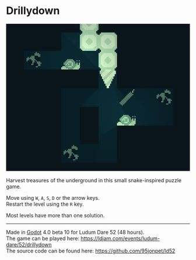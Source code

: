 # Drillydown

![Screenshot](screenshots/screenshot3_640x512.png)

Harvest treasures of the underground in this small snake-inspired puzzle game.

Move using `W`, `A`, `S`, `D` or the arrow keys.  
Restart the level using the `R` key.

Most levels have more than one solution.

---

Made in [Godot](https://godotengine.org) 4.0 beta 10 for Ludum Dare 52 (48 hours).  
The game can be played here: https://ldjam.com/events/ludum-dare/52/drillydown  
The source code can be found here: https://github.com/95jonpet/ld52